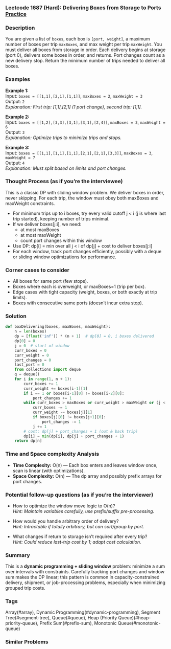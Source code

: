 ### Leetcode 1687 (Hard): Delivering Boxes from Storage to Ports [Practice](https://leetcode.com/problems/delivering-boxes-from-storage-to-ports)

### Description  
You are given a list of `boxes`, each box is `[port, weight]`, a maximum number of boxes per trip `maxBoxes`, and max weight per trip `maxWeight`. You must deliver all boxes from storage in order. Each delivery begins at storage (port 0), delivers some boxes in order, and returns. Port changes count as a new delivery stop. Return the minimum number of trips needed to deliver all boxes.

### Examples  
**Example 1:**  
Input: `boxes = [[1,1],[2,1],[1,1]]`, `maxBoxes = 2`, `maxWeight = 3`  
Output: `2`  
*Explanation: First trip: [1,1],[2,1] (1 port change), second trip: [1,1].*

**Example 2:**  
Input: `boxes = [[1,2],[3,3],[3,1],[3,1],[2,4]]`, `maxBoxes = 3`, `maxWeight = 6`  
Output: `3`  
*Explanation: Optimize trips to minimize trips and stops.*

**Example 3:**  
Input: `boxes = [[1,1],[1,1],[1,1],[2,1],[2,1],[3,3]]`, `maxBoxes = 3`, `maxWeight = 7`  
Output: `4`  
*Explanation: Must split based on limits and port changes.*

### Thought Process (as if you’re the interviewee)  
This is a classic DP with sliding window problem. We deliver boxes in order, never skipping. For each trip, the window must obey both maxBoxes and maxWeight constraints.
- For minimum trips up to i boxes, try every valid cutoff j < i (j is where last trip started), keeping number of trips minimal.
- If we deliver boxes[j:i], we need:
  - at most maxBoxes
  - at most maxWeight
  - count port changes within this window
- Use DP: dp[i] = min over all j < i of dp[j] + cost to deliver boxes[j:i]
- For each window, track port changes efficiently, possibly with a deque or sliding window optimizations for performance.

### Corner cases to consider  
- All boxes for same port (few stops).
- Boxes where each is overweight, or maxBoxes=1 (trip per box).
- Edge cases with tight capacity (weight, boxes, or both exactly at trip limits).
- Boxes with consecutive same ports (doesn’t incur extra stop).

### Solution

```python
def boxDelivering(boxes, maxBoxes, maxWeight):
    n = len(boxes)
    dp = [float('inf')] * (n + 1)  # dp[0] = 0, i boxes delivered
    dp[0] = 0
    j = 0  # start of window
    curr_boxes = 0
    curr_weight = 0
    port_changes = 0
    last_port = 0
    from collections import deque
    q = deque()
    for i in range(1, n + 1):
        curr_boxes += 1
        curr_weight += boxes[i-1][1]
        if i == 1 or boxes[i-1][0] != boxes[i-2][0]:
            port_changes += 1
        while curr_boxes > maxBoxes or curr_weight > maxWeight or (j < i-1 and dp[j] == float('inf')):
            curr_boxes -= 1
            curr_weight -= boxes[j][1]
            if boxes[j][0] != boxes[j+1][0]:
                port_changes -= 1
            j += 1
        # cost: dp[j] + port_changes + 1 (out & back trip)
        dp[i] = min(dp[i], dp[j] + port_changes + 1)
    return dp[n]
```

### Time and Space complexity Analysis  
- **Time Complexity:** O(n) — Each box enters and leaves window once, scan is linear (with optimizations).
- **Space Complexity:** O(n) — The dp array and possibly prefix arrays for port changes.

### Potential follow-up questions (as if you’re the interviewer)  
- How to optimize the window move logic to O(n)?  
  *Hint: Maintain variables carefully, use prefix/suffix pre-processing.*

- How would you handle arbitrary order of delivery?  
  *Hint: Intractable if totally arbitrary, but can sort/group by port.*

- What changes if return to storage isn’t required after every trip?  
  *Hint: Could reduce last-trip cost by 1; adapt cost calculation.*

### Summary
This is a **dynamic programming + sliding window** problem: minimize a sum over intervals with constraints. Carefully tracking port changes and window sum makes the DP linear; this pattern is common in capacity-constrained delivery, shipment, or job-processing problems, especially when minimizing grouped trip costs.

### Tags
Array(#array), Dynamic Programming(#dynamic-programming), Segment Tree(#segment-tree), Queue(#queue), Heap (Priority Queue)(#heap-priority-queue), Prefix Sum(#prefix-sum), Monotonic Queue(#monotonic-queue)

### Similar Problems
